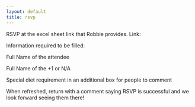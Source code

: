```yaml
---
layout: default
title: rsvp
---
```


RSVP at the excel sheet link that Robbie provides. Link:   

Information required to be filled:

Full Name of the attendee

Full Name of the +1 or N/A

Special diet requirement in an additional box for people to comment

When refreshed, return with a comment saying RSVP is successful and we look forward seeing them there!



